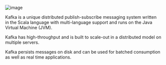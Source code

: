 ![image](https://user-images.githubusercontent.com/42135673/232836795-c3766164-6735-4e47-89a3-7dcfd103c88e.png)

Kafka is a unique distributed publish-subscribe messaging system written in the Scala language with multi-language support and 
runs on the Java Virtual Machine (JVM).


Kafka has high-throughput and is built to scale-out in a distributed model on multiple servers.

Kafka persists messages on disk and can be used for batched consumption as well as real time applications.

